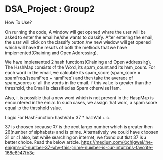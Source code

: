 # DSA_Project : Group2

How To Use?

On running the code, A window will get opened where the user will be asked to enter the email he/she wants to classify. After entering the email, the user will click on the classify button./nA new window will get opened which will have the results of both the methods that we have implemented(Chaining and Open Addressing).

We have Implemented 2 hash functions(Chaining and Open Addressing). The HashMap consists of the Word, its spam_count and its ham_count. For each word in the email, we calculate its spam_score (spam_score = spamFreq/(spamFreq + hamFreq)) and then take the average of spam_scores of all the words in the email. If this value is greater than the threshold, the Email is classified as Spam otherwise Ham.

Also, it is possible that a new word which is not present in the HaspMap is encountered in the emial. In such cases, we assign that word, a spam score equal to the threshold value.

Logic For HashFunction:
hashVal = 37 * hashVal + c. 

37 is choosen because 37 is the next larger number which is greater then 26(number of alphabets) and is prime.
Alternatively, we could have choosen 31 or 41 also, but while searching on internet, we found out that 37 is a better choice. Read the below article.
https://medium.com/@chigwel/the-enigma-of-number-37-why-this-prime-number-is-our-intuitions-favorite-168e8947fb3e

